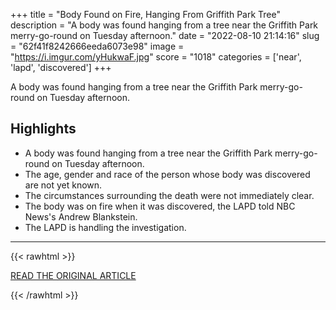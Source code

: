 +++
title = "Body Found on Fire, Hanging From Griffith Park Tree"
description = "A body was found hanging from a tree near the Griffith Park merry-go-round on Tuesday afternoon."
date = "2022-08-10 21:14:16"
slug = "62f41f8242666eeda6073e98"
image = "https://i.imgur.com/yHukwaF.jpg"
score = "1018"
categories = ['near', 'lapd', 'discovered']
+++

A body was found hanging from a tree near the Griffith Park merry-go-round on Tuesday afternoon.

## Highlights

- A body was found hanging from a tree near the Griffith Park merry-go-round on Tuesday afternoon.
- The age, gender and race of the person whose body was discovered are not yet known.
- The circumstances surrounding the death were not immediately clear.
- The body was on fire when it was discovered, the LAPD told NBC News's Andrew Blankstein.
- The LAPD is handling the investigation.

---

{{< rawhtml >}}
  <p class="article-category">
    <a target="_blank" href="https://www.nbclosangeles.com/news/local/body-found-hanging-from-griffith-park-tree/2960437/">READ THE ORIGINAL ARTICLE</a>
  </p>
{{< /rawhtml >}}
